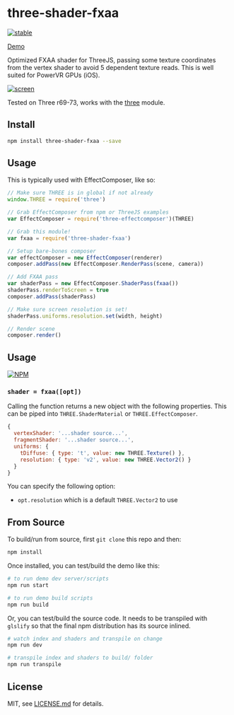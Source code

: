 # three-shader-fxaa

[![stable](http://badges.github.io/stability-badges/dist/stable.svg)](http://github.com/badges/stability-badges)

[Demo](http://mattdesl.github.io/three-shader-fxaa/)

Optimized FXAA shader for ThreeJS, passing some texture coordinates from the vertex shader to avoid 5 dependent texture reads. This is well suited for PowerVR GPUs (iOS).

[![screen](http://i.imgur.com/Qsjt7z5.png)](http://mattdesl.github.io/three-shader-fxaa/)

Tested on Three r69-73, works with the [three](http://npmjs.com/package/three) module.

## Install

```sh
npm install three-shader-fxaa --save
```

## Usage

This is typically used with EffectComposer, like so:

```js
// Make sure THREE is in global if not already
window.THREE = require('three')

// Grab EffectComposer from npm or ThreeJS examples
var EffectComposer = require('three-effectcomposer')(THREE)

// Grab this module!
var fxaa = require('three-shader-fxaa')

// Setup bare-bones composer
var effectComposer = new EffectComposer(renderer)
composer.addPass(new EffectComposer.RenderPass(scene, camera))

// Add FXAA pass
var shaderPass = new EffectComposer.ShaderPass(fxaa())
shaderPass.renderToScreen = true
composer.addPass(shaderPass)

// Make sure screen resolution is set!
shaderPass.uniforms.resolution.set(width, height)

// Render scene
composer.render()
```

## Usage

[![NPM](https://nodei.co/npm/three-shader-fxaa.png)](https://nodei.co/npm/three-shader-fxaa/)

### ```shader = fxaa([opt])```

Calling the function returns a new object with the following properties. This can be piped into `THREE.ShaderMaterial` or `THREE.EffectComposer`.

```js
{
  vertexShader: '...shader source...',
  fragmentShader: '...shader source...',
  uniforms: { 
    tDiffuse: { type: 't', value: new THREE.Texture() },
    resolution: { type: 'v2', value: new THREE.Vector2() }
  }
}
```

You can specify the following option:

- `opt.resolution` which is a default `THREE.Vector2` to use

## From Source

To build/run from source, first `git clone` this repo and then:

```sh
npm install
```

Once installed, you can test/build the demo like this:

```sh
# to run demo dev server/scripts
npm run start

# to run demo build scripts
npm run build
```

Or, you can test/build the source code. It needs to be transpiled with `glslify` so that the final npm distribution has its source inlined.

```sh
# watch index and shaders and transpile on change
npm run dev

# transpile index and shaders to build/ folder
npm run transpile
```

## License

MIT, see [LICENSE.md](http://github.com/mattdesl/three-shader-fxaa/blob/master/LICENSE.md) for details.
